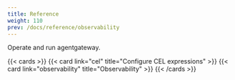 ```yaml
---
title: Reference
weight: 110
prev: /docs/reference/observability
---
```


Operate and run agentgateway.

{{< cards >}}
  {{< card link="cel" title="Configure CEL expressions" >}}
  {{< card link="observability" title="Observability" >}}
{{< /cards >}}